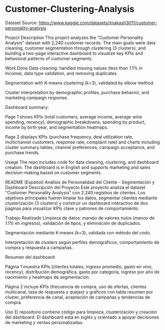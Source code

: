 # Customer-Clustering-Analysis
Dataset Source: https://www.kaggle.com/datasets/imakash3011/customer-personality-analysis


Project Description
This project analyzes the "Customer Personality Analysis" dataset with 2,240 customer records. The main goals were data cleaning, customer segmentation through clustering (3 clusters), and building a two-page interactive dashboard to visualize key KPIs and behavioral patterns of customer segments.

Work Done
Data cleaning: handled missing values (less than 1.1% in Income), data type validation, and removing duplicates.

Segmentation with K-means clustering (k=3), validated by elbow method.

Cluster interpretation by demographic profiles, purchase behavior, and marketing campaign response.

Dashboard summary:

Page 1 shows KPIs (total customers, average income, average wine spending, recency), demographic breakdowns, spending by product, income by birth year, and segmentation heatmaps.

Page 2 displays KPIs (purchase frequency, deal utilization rate, multichannel customers, response rate, complaint rate) and charts including cluster summary tables, channel preferences, campaign acceptance, and purchase trends.

Usage
The repo includes code for data cleaning, clustering, and dashboard creation. The dashboard is in English and supports marketing and sales decision-making based on customer segments.

README (Español)
Análisis de Personalidad del Cliente - Segmentación y Dashboard
Descripción del Proyecto
Este proyecto analiza el dataset "Customer Personality Analysis" con 2,240 registros de clientes. Los objetivos principales fueron limpiar los datos, segmentar clientes mediante clusterización (3 clusters) y construir un dashboard interactivo de dos páginas para visualizar KPIs clave y patrones de comportamiento.

Trabajo Realizado
Limpieza de datos: manejo de valores nulos (menos de 1.1% en ingresos), validación de tipos, y eliminación de duplicados.

Segmentación mediante K-means (k=3), validada con método del codo.

Interpretación de clusters según perfiles demográficos, comportamiento de compra y respuesta a campañas.

Resumen del dashboard:

Página 1 muestra KPIs (clientes totales, ingreso promedio, gasto en vino, recency), distribución demográfica, gasto por categoría, ingreso por año de nacimiento y heatmaps de segmentación.

Página 2 incluye KPIs (frecuencia de compra, uso de ofertas, clientes multicanal, tasa de respuesta y quejas) y gráficos con tabla resumen por cluster, preferencia de canal, aceptación de campañas y tendencias de compra.

Uso
El repositorio contiene código para limpieza, clusterización y creación del dashboard. El dashboard está en inglés y orientado a apoyar decisiones de marketing y ventas personalizadas.
